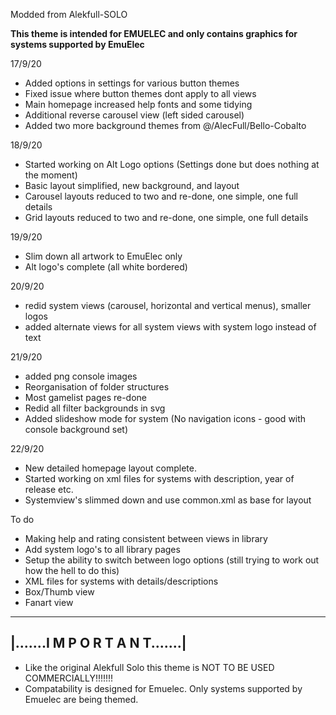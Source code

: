 Modded from Alekfull-SOLO

**This theme is intended for EMUELEC and only contains graphics for systems supported by EmuElec**

17/9/20
+ Added options in settings for various button themes
+ Fixed issue where button themes dont apply to all views
+ Main homepage increased help fonts and some tidying
+ Additional reverse carousel view (left sided carousel)
+ Added two more background themes from @/AlecFull/Bello-Cobalto

18/9/20
+ Started working on Alt Logo options (Settings done but does nothing at the moment)
+ Basic layout simplified, new background, and layout
+ Carousel layouts reduced to two and re-done, one simple, one full details
+ Grid layouts reduced to two and re-done, one simple, one full details 

19/9/20
+ Slim down all artwork to EmuElec only
+ Alt logo's complete (all white bordered)

20/9/20
+ redid system views (carousel, horizontal and vertical menus), smaller logos
+ added alternate views for all system views with system logo instead of text

21/9/20
+ added png console images
+ Reorganisation of folder structures
+ Most gamelist pages re-done
+ Redid all filter backgrounds in svg
+ Added slideshow mode for system (No navigation icons - good with console background set)

22/9/20
+ New detailed homepage layout complete.
+ Started working on xml files for systems with description, year of release etc.
+ Systemview's slimmed down and use common.xml as base for layout


To do

+ Making help and rating consistent between views in library
+ Add system logo's to all library pages
+ Setup the ability to switch between logo options (still trying to work out how the hell to do this)
+ XML files for systems with details/descriptions
+ Box/Thumb view
+ Fanart view


--------------------------------------------------------------
|.......I M P O R T A N T.......|
--------------------------------------------------------------

* Like the original Alekfull Solo this theme is NOT TO BE USED COMMERCIALLY!!!!!!!
* Compatability is designed for Emuelec. Only systems supported by Emuelec are being themed. 
